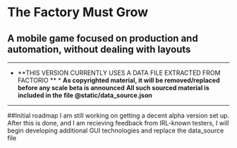 # **The Factory Must Grow**
## A mobile game focused on production and automation, without dealing with layouts

---

* **THIS VERSION CURRENTLY USES A DATA FILE EXTRACTED FROM FACTORIO ** *
**As copyrighted material, it will be removed/replaced before any scale beta is announced**
**All such sourced material is included in the file @static/data_source.json**

---

##Initial roadmap
I am still working on getting a decent alpha version set up.
After this is done, and I am recieving feedback from IRL-known testers,
I will begin developing additional GUI technologies and replace the data_source file
